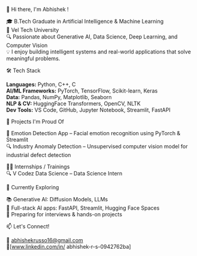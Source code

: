 👋 Hi there, I'm Abhishek !

🎓 B.Tech Graduate in Artificial Intelligence & Machine Learning  
🏫 Vel Tech University  
🔍 Passionate about Generative AI, Data Science, Deep Learning, and Computer Vision  
💡 I enjoy building intelligent systems and real-world applications that solve meaningful problems.

🛠️ Tech Stack

**Languages:** Python, C++, C  
**AI/ML Frameworks:** PyTorch, TensorFlow, Scikit-learn, Keras  
**Data:** Pandas, NumPy, Matplotlib, Seaborn  
**NLP & CV:** HuggingFace Transformers, OpenCV, NLTK  
**Dev Tools:** VS Code, GitHub, Jupyter Notebook, Streamlit, FastAPI  

📌 Projects I'm Proud Of

🧠 Emotion Detection App – Facial emotion recognition using PyTorch & Streamlit  
🔍 Industry Anomaly Detection – Unsupervised computer vision model for industrial defect detection  

🧑‍💻 Internships / Trainings  
🔍 V Codez Data Science – Data Science Intern  

🌱 Currently Exploring

📚 Generative AI: Diffusion Models, LLMs  
🧪 Full-stack AI apps: FastAPI, Streamlit, Hugging Face Spaces  
📖 Preparing for interviews & hands-on projects

📫 Let's Connect!

📧 abhishekrusso16@gmail.com  
🔗[www.linkedin.com/in/
abhishek-r-s-0942762ba]



